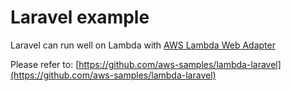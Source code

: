 # Laravel example

Laravel can run well on Lambda with [AWS Lambda Web Adapter](https://github.com/awslabs/aws-lambda-web-adapter)

Please refer to: [https://github.com/aws-samples/lambda-laravel](https://github.com/aws-samples/lambda-laravel)
